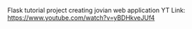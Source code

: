 Flask tutorial project creating jovian web application
YT Link: https://www.youtube.com/watch?v=yBDHkveJUf4
